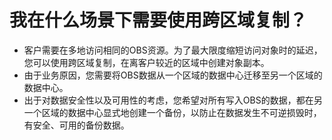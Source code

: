 # 我在什么场景下需要使用跨区域复制？<a name="obs_03_0018"></a>

-   客户需要在多地访问相同的OBS资源。为了最大限度缩短访问对象时的延迟，您可以使用跨区域复制，在离客户较近的区域中创建对象副本。
-   由于业务原因，您需要将OBS数据从一个区域的数据中心迁移至另一个区域的数据中心。
-   出于对数据安全性以及可用性的考虑，您希望对所有写入OBS的数据，都在另一个区域的数据中心显式地创建一个备份，以防止在数据发生不可逆损毁时，有安全、可用的备份数据。

